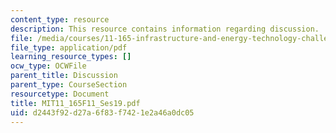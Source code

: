 ```yaml
---
content_type: resource
description: This resource contains information regarding discussion.
file: /media/courses/11-165-infrastructure-and-energy-technology-challenges-fall-2011/d2443f92d27a6f83f7421e2a46a0dc05_MIT11_165F11_Ses19.pdf
file_type: application/pdf
learning_resource_types: []
ocw_type: OCWFile
parent_title: Discussion
parent_type: CourseSection
resourcetype: Document
title: MIT11_165F11_Ses19.pdf
uid: d2443f92-d27a-6f83-f742-1e2a46a0dc05
---
```

